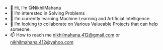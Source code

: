 - 👋 Hi, I’m @NikhilMahana
- 👀 I’m interested in Solving Problems
- 🌱 I’m currently learning Machine Learning and Artificial Intelligence
- 💞️ I’m looking to collaborate on Various Valueable Projects that can help someone.
- 📫 How to reach me nikhilmahana.412@gmail.com or nikhilmahana.412@yahoo.com 


<!---
NikhilMahana/NikhilMahana is a ✨ special ✨ repository because its `README.md` (this file) appears on your GitHub profile.
You can click the Preview link to take a look at your changes.
--->
